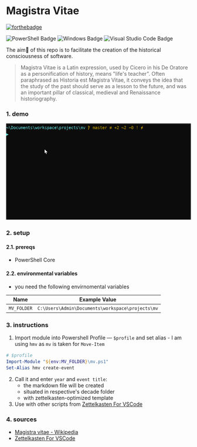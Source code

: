 # Magistra Vitae
[![forthebadge](https://forthebadge.com/images/badges/works-on-my-machine.svg)](https://forthebadge.com)

![PowerShell Badge](https://img.shields.io/badge/PowerShell-5391FE?logo=powershell&logoColor=fff&style=flat)
![Windows Badge](https://img.shields.io/badge/Windows-0078D6?logo=windows&logoColor=fff&style=flat)
![Visual Studio Code Badge](https://img.shields.io/badge/Visual%20Studio%20Code-007ACC?logo=visualstudiocode&logoColor=fff&style=flat)

The aim🎯 of this repo is to facilitate the creation of the historical consciousness of software.

> Magistra Vitae is a Latin expression, used by Cicero in his De Oratore as a personification of history, means "life's teacher". Often paraphrased as Historia est Magistra Vitae, it conveys the idea that the study of the past should serve as a lesson to the future, and was an important pillar of classical, medieval and Renaissance historiography.


### 1. demo

![](./assets/2021-12-04-412.gif)

### 2. setup
#### 2.1. prereqs
* PowerShell Core

#### 2.2. environmental variables
* you need the following envirnomental variables

Name        | Example Value
------------|-------------------------------------------------
`MV_FOLDER` | `C:\Users\Admin\Documents\workspace\projects\mv`

### 3. instructions
1. Import module into Powershell Profile — `$profile` and set alias - I am using `hmv` as `mv` is taken for `Move-Item`

```powershell
# $profile
Import-Module "${env:MV_FOLDER}\mv.ps1"
Set-Alias hmv create-event
```

2. Call it and enter `year` and `event title`: 
    - the markdown file will be created 
    - situated in respective's decade folder
    - with zettelkasten-optimized template
3. Use with other scripts from [Zettelkasten For VSCode](https://github.com/pkutaj/z4v)

### 4. sources
* [Magistra vitae - Wikipedia](https://en.wikipedia.org/wiki/Magistra_vitae)
* [Zettelkasten For VSCode](https://github.com/pkutaj/z4v)